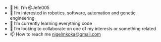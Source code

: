 - 👋 Hi, I’m @Jefe005
- 👀 I’m interested in robotics, software, automation and genetic engineering
- 🌱 I’m currently learning everything code
- 💞️ I’m looking to collaborate on one of my interests or something related
- 📫 How to reach me  nigelmkoka@gmail.com

<!---
Jefe005/Jefe005 is a ✨ special ✨ repository because its `README.md` (this file) appears on your GitHub profile.
You can click the Preview link to take a look at your changes.
--->
